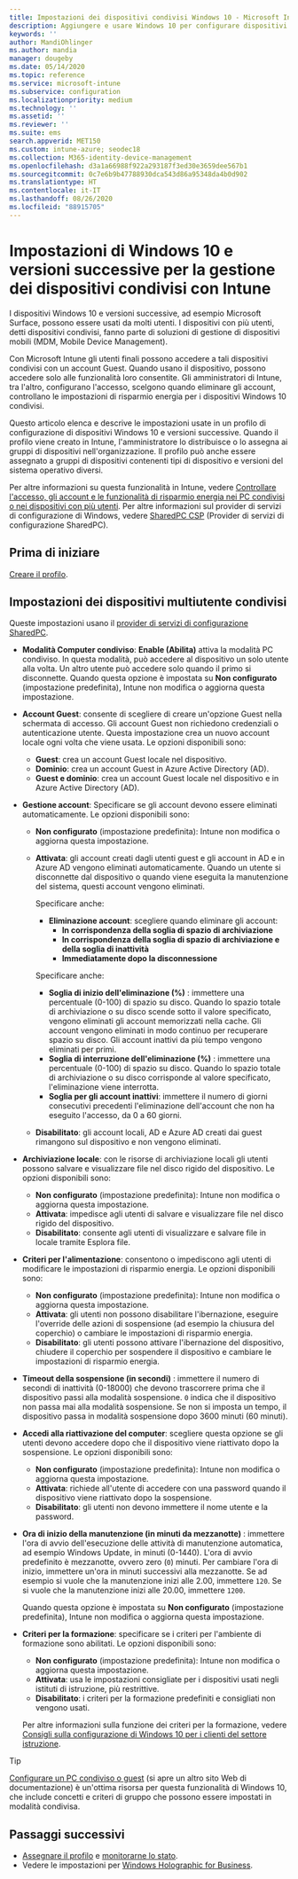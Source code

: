 ```yaml
---
title: Impostazioni dei dispositivi condivisi Windows 10 - Microsoft Intune - Azure | Microsoft Docs
description: Aggiungere e usare Windows 10 per configurare dispositivi condivisi o usati da più utenti in Microsoft Intune. Visualizzare un elenco di tutte le impostazioni e delle loro funzioni nei dispositivi, inclusi i dispositivi Microsoft Surface. Controllare gli account Guest, gestire gli account ed eliminare quelli inattivi, consentire o impedire il salvataggio nella risorsa di archiviazione locale, impostare le opzioni di alimentazione e sospensione, scegliere quando installare gli aggiornamenti e usare i dispositivi in ambienti di formazione in un profilo di configurazione del dispositivo.
keywords: ''
author: MandiOhlinger
ms.author: mandia
manager: dougeby
ms.date: 05/14/2020
ms.topic: reference
ms.service: microsoft-intune
ms.subservice: configuration
ms.localizationpriority: medium
ms.technology: ''
ms.assetid: ''
ms.reviewer: ''
ms.suite: ems
search.appverid: MET150
ms.custom: intune-azure; seodec18
ms.collection: M365-identity-device-management
ms.openlocfilehash: d3a1a66988f922a293187f3ed30e3659dee567b1
ms.sourcegitcommit: 0c7e6b9b47788930dca543d86a95348da4b0d902
ms.translationtype: HT
ms.contentlocale: it-IT
ms.lasthandoff: 08/26/2020
ms.locfileid: "88915705"
---
```

# <a name="windows-10-and-later-settings-to-manage-shared-devices-using-intune"></a>Impostazioni di Windows 10 e versioni successive per la gestione dei dispositivi condivisi con Intune

I dispositivi Windows 10 e versioni successive, ad esempio Microsoft Surface, possono essere usati da molti utenti. I dispositivi con più utenti, detti dispositivi condivisi, fanno parte di soluzioni di gestione di dispositivi mobili (MDM, Mobile Device Management).

Con Microsoft Intune gli utenti finali possono accedere a tali dispositivi condivisi con un account Guest. Quando usano il dispositivo, possono accedere solo alle funzionalità loro consentite. Gli amministratori di Intune, tra l'altro, configurano l'accesso, scelgono quando eliminare gli account, controllano le impostazioni di risparmio energia per i dispositivi Windows 10 condivisi.

Questo articolo elenca e descrive le impostazioni usate in un profilo di configurazione di dispositivi Windows 10 e versioni successive. Quando il profilo viene creato in Intune, l'amministratore lo distribuisce o lo assegna ai gruppi di dispositivi nell'organizzazione. Il profilo può anche essere assegnato a gruppi di dispositivi contenenti tipi di dispositivo e versioni del sistema operativo diversi.

Per altre informazioni su questa funzionalità in Intune, vedere [Controllare l'accesso, gli account e le funzionalità di risparmio energia nei PC condivisi o nei dispositivi con più utenti](shared-user-device-settings.md). Per altre informazioni sul provider di servizi di configurazione di Windows, vedere [SharedPC CSP](/windows/client-management/mdm/sharedpc-csp) (Provider di servizi di configurazione SharedPC).

## <a name="before-your-begin"></a>Prima di iniziare

[Creare il profilo](shared-user-device-settings.md).

## <a name="shared-multi-user-device-settings"></a>Impostazioni dei dispositivi multiutente condivisi

Queste impostazioni usano il [provider di servizi di configurazione SharedPC](/windows/client-management/mdm/sharedpc-csp).

- **Modalità Computer condiviso**: **Enable (Abilita)** attiva la modalità PC condiviso. In questa modalità, può accedere al dispositivo un solo utente alla volta. Un altro utente può accedere solo quando il primo si disconnette. Quando questa opzione è impostata su **Non configurato** (impostazione predefinita), Intune non modifica o aggiorna questa impostazione.
- **Account Guest**: consente di scegliere di creare un'opzione Guest nella schermata di accesso. Gli account Guest non richiedono credenziali o autenticazione utente. Questa impostazione crea un nuovo account locale ogni volta che viene usata. Le opzioni disponibili sono:
  - **Guest**: crea un account Guest locale nel dispositivo.
  - **Dominio**: crea un account Guest in Azure Active Directory (AD).
  - **Guest e dominio**: crea un account Guest locale nel dispositivo e in Azure Active Directory (AD).
- **Gestione account**: Specificare se gli account devono essere eliminati automaticamente. Le opzioni disponibili sono:
  - **Non configurato** (impostazione predefinita): Intune non modifica o aggiorna questa impostazione.
  - **Attivata**: gli account creati dagli utenti guest e gli account in AD e in Azure AD vengono eliminati automaticamente. Quando un utente si disconnette dal dispositivo o quando viene eseguita la manutenzione del sistema, questi account vengono eliminati.

    Specificare anche:

    - **Eliminazione account**: scegliere quando eliminare gli account:
      - **In corrispondenza della soglia di spazio di archiviazione**
      - **In corrispondenza della soglia di spazio di archiviazione e della soglia di inattività**
      - **Immediatamente dopo la disconnessione**

    Specificare anche:

    - **Soglia di inizio dell'eliminazione (%)** : immettere una percentuale (0-100) di spazio su disco. Quando lo spazio totale di archiviazione o su disco scende sotto il valore specificato, vengono eliminati gli account memorizzati nella cache. Gli account vengono eliminati in modo continuo per recuperare spazio su disco. Gli account inattivi da più tempo vengono eliminati per primi.
    - **Soglia di interruzione dell'eliminazione (%)** : immettere una percentuale (0-100) di spazio su disco. Quando lo spazio totale di archiviazione o su disco corrisponde al valore specificato, l'eliminazione viene interrotta.
    - **Soglia per gli account inattivi**: immettere il numero di giorni consecutivi precedenti l'eliminazione dell'account che non ha eseguito l'accesso, da 0 a 60 giorni.

  - **Disabilitato**: gli account locali, AD e Azure AD creati dai guest rimangono sul dispositivo e non vengono eliminati.

- **Archiviazione locale**: con le risorse di archiviazione locali gli utenti possono salvare e visualizzare file nel disco rigido del dispositivo. Le opzioni disponibili sono:
  - **Non configurato** (impostazione predefinita): Intune non modifica o aggiorna questa impostazione.
  - **Attivata**: impedisce agli utenti di salvare e visualizzare file nel disco rigido del dispositivo.
  - **Disabilitato**: consente agli utenti di visualizzare e salvare file in locale tramite Esplora file.

- **Criteri per l'alimentazione**: consentono o impediscono agli utenti di modificare le impostazioni di risparmio energia. Le opzioni disponibili sono:
  - **Non configurato** (impostazione predefinita): Intune non modifica o aggiorna questa impostazione.
  - **Attivata**: gli utenti non possono disabilitare l'ibernazione, eseguire l'override delle azioni di sospensione (ad esempio la chiusura del coperchio) o cambiare le impostazioni di risparmio energia.
  - **Disabilitato**: gli utenti possono attivare l'ibernazione del dispositivo, chiudere il coperchio per sospendere il dispositivo e cambiare le impostazioni di risparmio energia.

- **Timeout della sospensione (in secondi)** : immettere il numero di secondi di inattività (0-18000) che devono trascorrere prima che il dispositivo passi alla modalità sospensione. `0` indica che il dispositivo non passa mai alla modalità sospensione. Se non si imposta un tempo, il dispositivo passa in modalità sospensione dopo 3600 minuti (60 minuti).

- **Accedi alla riattivazione del computer**: scegliere questa opzione se gli utenti devono accedere dopo che il dispositivo viene riattivato dopo la sospensione. Le opzioni disponibili sono:
  - **Non configurato** (impostazione predefinita): Intune non modifica o aggiorna questa impostazione.
  - **Attivata**: richiede all'utente di accedere con una password quando il dispositivo viene riattivato dopo la sospensione.
  - **Disabilitato**: gli utenti non devono immettere il nome utente e la password.

- **Ora di inizio della manutenzione (in minuti da mezzanotte)** : immettere l'ora di avvio dell'esecuzione delle attività di manutenzione automatica, ad esempio Windows Update, in minuti (0-1440). L'ora di avvio predefinito è mezzanotte, ovvero zero (`0`) minuti. Per cambiare l'ora di inizio, immettere un'ora in minuti successivi alla mezzanotte. Se ad esempio si vuole che la manutenzione inizi alle 2.00, immettere `120`. Se si vuole che la manutenzione inizi alle 20.00, immettere `1200`.

  Quando questa opzione è impostata su **Non configurato** (impostazione predefinita), Intune non modifica o aggiorna questa impostazione.

- **Criteri per la formazione**: specificare se i criteri per l'ambiente di formazione sono abilitati. Le opzioni disponibili sono:
  - **Non configurato** (impostazione predefinita): Intune non modifica o aggiorna questa impostazione.
  - **Attivata**: usa le impostazioni consigliate per i dispositivi usati negli istituti di istruzione, più restrittive.
  - **Disabilitato**: i criteri per la formazione predefiniti e consigliati non vengono usati.

  Per altre informazioni sulla funzione dei criteri per la formazione, vedere [Consigli sulla configurazione di Windows 10 per i clienti del settore istruzione](/education/windows/configure-windows-for-education).

> [!TIP]
> [Configurare un PC condiviso o guest](/windows/configuration/set-up-shared-or-guest-pc) (si apre un altro sito Web di documentazione) è un'ottima risorsa per questa funzionalità di Windows 10, che include concetti e criteri di gruppo che possono essere impostati in modalità condivisa.

## <a name="next-steps"></a>Passaggi successivi

- [Assegnare il profilo](device-profile-assign.md) e [monitorarne lo stato](device-profile-monitor.md).
- Vedere le impostazioni per [Windows Holographic for Business](shared-user-device-settings-windows-holographic.md).